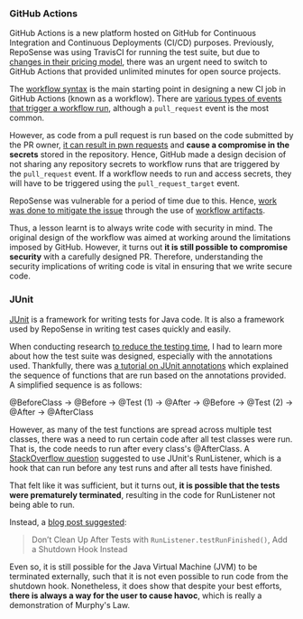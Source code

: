 ### GitHub Actions

GitHub Actions is a new platform hosted on GitHub for Continuous Integration and Continuous Deployments (CI/CD) purposes. Previously, RepoSense was using TravisCI for running the test suite, but due to [changes in their pricing model](https://blog.travis-ci.com/2020-11-02-travis-ci-new-billing), there was an urgent need to switch to GitHub Actions that provided unlimited minutes for open source projects.

The [workflow syntax](https://docs.github.com/en/actions/reference/workflow-syntax-for-github-actions) is the main starting point in designing a new CI job in GitHub Actions (known as a workflow). There are [various types of events that trigger a workflow run](https://docs.github.com/en/actions/reference/events-that-trigger-workflows), although a `pull_request` event is the most common.

However, as code from a pull request is run based on the code submitted by the PR owner, [it can result in pwn requests](https://securitylab.github.com/research/github-actions-preventing-pwn-requests) and **cause a compromise in the secrets** stored in the repository. Hence, GitHub made a design decision of not sharing any repository secrets to workflow runs that are triggered by the `pull_request` event. If a workflow needs to run and access secrets, they will have to be triggered using the `pull_request_target` event.

RepoSense was vulnerable for a period of time due to this. Hence, [work was done to mitigate the issue](https://github.com/reposense/RepoSense/pull/1411) through the use of [workflow artifacts](https://docs.github.com/en/actions/guides/storing-workflow-data-as-artifacts).

Thus, a lesson learnt is to always write code with security in mind. The original design of the workflow was aimed at working around the limitations imposed by GitHub. However, it turns out **it is still possible to compromise security** with a carefully designed PR. Therefore, understanding the security implications of writing code is vital in ensuring that we write secure code.

### JUnit

[JUnit](https://junit.org/junit4/) is a framework for writing tests for Java code. It is also a framework used by RepoSense in writing test cases quickly and easily.

When conducting research [to reduce the testing time](https://github.com/reposense/RepoSense/issues/1349), I had to learn more about how the test suite was designed, especially with the annotations used. Thankfully, there was [a tutorial on JUnit annotations](https://www.softwaretestinghelp.com/junit-annotations-tutorial/) which explained the sequence of functions that are run based on the annotations provided. A simplified sequence is as follows:

<box>
@BeforeClass → @Before → @Test (1) → @After → @Before → @Test (2) → @After → @AfterClass
</box>

However, as many of the test functions are spread across multiple test classes, there was a need to run certain code after all test classes were run. That is, the code needs to run after every class's @AfterClass. A [StackOverflow question](https://stackoverflow.com/questions/9903341/cleanup-after-all-junit-tests) suggested to use JUnit's RunListener, which is a hook that can run before any test runs and after all tests have finished.

That felt like it was sufficient, but it turns out, **it is possible that the tests were prematurely terminated**, resulting in the code for RunListener not being able to run.

Instead, a [blog post suggested](http://stiemannkj1.gitlab.io/use-Runtime-addShutdownHook-instead-of-RunListener-testRunFinished/):

> Don’t Clean Up After Tests with `RunListener.testRunFinished()`, Add a Shutdown Hook Instead

Even so, it is still possible for the Java Virtual Machine (JVM) to be terminated externally, such that it is not even possible to run code from the shutdown hook. Nonetheless, it does show that despite your best efforts, **there is always a way for the user to cause havoc**, which is really a demonstration of Murphy's Law.
